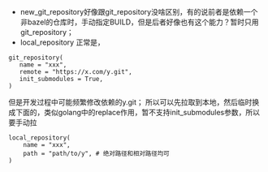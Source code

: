 - new_git_repository好像跟git_repository没啥区别，有的说前者是依赖一个非bazel的仓库时，手动指定BUILD，但是后者好像也有这个能力？暂时只用git_repository；
- local_repository 
正常是，
```
git_repository(
   name = "xxx",
   remote = "https://x.com/y.git",
   init_submodules = True,
)
```
但是开发过程中可能频繁修改依赖的y.git；
所以可以先拉取到本地，然后临时换成下面的，类似golang中的replace作用，暂不支持init_submodules参数，所以要手动拉
```
local_repository(
    name = "xxx",
    path = "path/to/y", # 绝对路径和相对路径均可
)
```